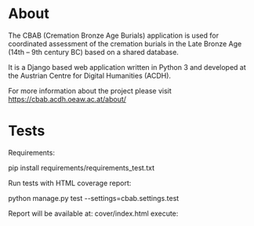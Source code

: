 # About

The CBAB (Cremation Bronze Age Burials) application is used for coordinated assessment of the cremation burials in the Late Bronze Age (14th – 9th century BC) based on a shared database.

It is a Django based web application written in Python 3 and developed at the Austrian Centre for Digital Humanities (ACDH).

For more information about the project please visit https://cbab.acdh.oeaw.ac.at/about/

# Tests

Requirements:

pip install requirements/requirements_test.txt

Run tests with HTML coverage report:

python manage.py test --settings=cbab.settings.test

Report will be available at: cover/index.html execute:

